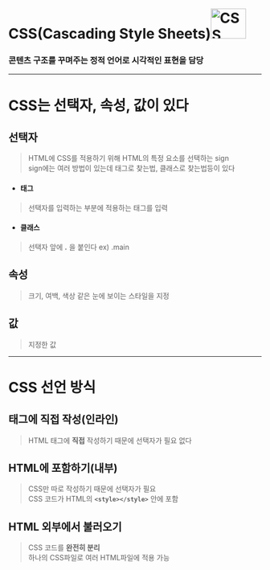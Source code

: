 # CSS(Cascading Style Sheets)<img width="70" height="60" alt="CSS" src="https://user-images.githubusercontent.com/77039437/103879946-d554bf80-511b-11eb-94f4-811f92b01245.png">  
### 콘텐츠 구조를 꾸며주는 정적 언어로 시각적인 표현을 담당
---
# CSS는 선택자, 속성, 값이 있다
## 선택자  
>HTML에 CSS를 적용하기 위해 HTML의 특정 요소를 선택하는 sign  
sign에는 여러 방법이 있는데 태그로 찾는법, 클래스로 찾는법등이 있다  
* #### 태그   
>선택자를 입력하는 부분에 적용하는 태그를 입력  
* #### 클래스
>선택자 앞에 **.** 을 붙인다 ex) .main

## 속성  
>크기, 여백, 색상 같은 눈에 보이는 스타일을 지정  
## 값  
>지정한 값  
---  
# CSS 선언 방식  
## 태그에 직접 작성(인라인)  
>HTML 태그에 **직접** 작성하기 때문에 선택자가 필요 없다  
## HTML에 포함하기(내부)  
>CSS만 따로 작성하기 때문에 선택자가 필요  
CSS 코드가 HTML의 **`<style></style>`** 안에 포함  
## HTML 외부에서 불러오기  
>CSS 코드를 **완전히 분리**  
하나의 CSS파일로 여러 HTML파일에 적용 가능